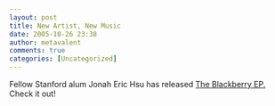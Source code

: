 ```yaml
---
layout: post
title: New Artist, New Music
date: 2005-10-26 23:38
author: metavalent
comments: true
categories: [Uncategorized]
---
```

Fellow Stanford alum Jonah Eric Hsu has released <a href="http://www.jonahhsu.com/">The Blackberry EP.</a>  Check it out!
